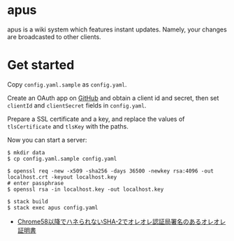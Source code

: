 # apus

apus is a wiki system which features instant updates. Namely, your changes are broadcasted to other clients.

# Get started

Copy `config.yaml.sample` as `config.yaml`.

Create an OAuth app on [GitHub](https://github.com/settings/developers) and obtain a client id and secret, then set `clientId` and `clientSecret` fields in `config.yaml`.

Prepare a SSL certificate and a key, and replace the values of `tlsCertificate` and `tlsKey` with the paths.

Now you can start a server:

```shell
$ mkdir data
$ cp config.yaml.sample config.yaml

$ openssl req -new -x509 -sha256 -days 36500 -newkey rsa:4096 -out localhost.crt -keyout localhost.key
# enter passphrase
$ openssl rsa -in localhost.key -out localhost.key

$ stack build
$ stack exec apus config.yaml
```

- [Chrome58以降でハネられないSHA-2でオレオレ認証局署名のあるオレオレ証明書](https://qiita.com/mkgask/items/8d66dcada58a485e3585)